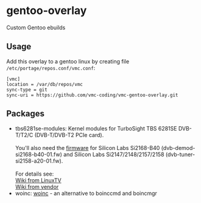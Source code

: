 # gentoo-overlay
Custom Gentoo ebuilds

Usage
-----
Add this overlay to a gentoo linux by creating file `/etc/portage/repos.conf/vmc.conf`:
```
[vmc]
location = /var/db/repos/vmc
sync-type = git
sync-uri = https://github.com/vmc-coding/vmc-gentoo-overlay.git
```

Packages
--------
* tbs6281se-modules:
Kernel modules for TurboSight TBS 6281SE DVB-T/T2/C (DVB-T/DVB-T2 PCIe card).<br><br>
You'll also need the [firmware](http://www.tbsdtv.com/download/document/linux/tbs-tuner-firmwares_v1.0.tar.bz2) for Silicon Labs Si2168-B40 (dvb-demod-si2168-b40-01.fw) and Silicon Labs Si2147/2148/2157/2158 (dvb-tuner-si2158-a20-01.fw).<br><br>
For details see:<br>
[Wiki from LinuxTV](https://linuxtv.org/wiki/index.php/TBS6281) <br>
[Wiki from vendor](https://github.com/tbsdtv/linux_media/wiki)
* woinc:
[woinc](https://github.com/vmc-coding/woinc) - an alternative to boinccmd and boincmgr
